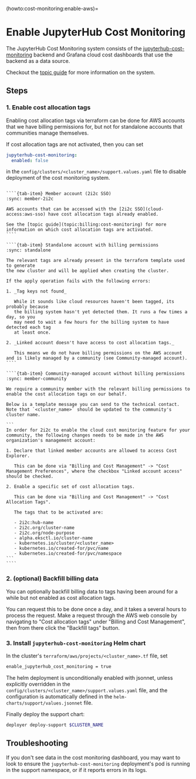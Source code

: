 (howto:cost-monitoring:enable-aws)=
# Enable JupyterHub Cost Monitoring

The JupyterHub Cost Monitoring system consists of the [jupyterhub-cost-monitoring](https://github.com/2i2c-org/jupyterhub-cost-monitoring/) backend and Grafana cloud cost dashboards
that use the backend as a data source.

Checkout the [topic guide](topic:billing:cost-monitoring) for more information on the system.

## Steps

### 1. Enable cost allocation tags

Enabling cost allocation tags via terraform can be done for AWS
accounts that we have billing permissions for, but not for standalone accounts that communities manage themselves.

If cost allocation tags are not activated, then you can set

```yaml
jupyterhub-cost-monitoring:
  enabled: false
```

in the `config/clusters/<cluster_name>/support.values.yaml` file to disable deployment of the cost monitoring system.

`````{tab-set}

````{tab-item} Member account (2i2c SSO)
:sync: member-2i2c

AWS accounts that can be accessed with the [2i2c SSO](cloud-access:aws-sso) have cost allocation tags already enabled.

See the [topic guide](topic:billing:cost-monitoring) for more information on which cost allocation tags are activated.
````

````{tab-item} Standalone account with billing permissions
:sync: standalone

The relevant tags are already present in the terraform template used to generate
the new cluster and will be applied when creating the cluster.

If the apply operation fails with the following errors:

1. _Tag keys not found_

   While it sounds like cloud resources haven't been tagged, its probably because
   the billing system hasn't yet detected them. It runs a few times a day, so you
   may need to wait a few hours for the billing system to have detected each tag
   at least once.

2. _Linked account doesn't have access to cost allocation tags._

   This means we do not have billing permissions on the AWS account and is likely managed by a community (see Community-managed account).
````

````{tab-item} Community-managed account without billing permissions
:sync: member-community

We require a community member with the relevant billing permissions to enable the cost allocation tags on our behalf.

Below is a template message you can send to the technical contact. Note that `<cluster_name>` should be updated to the community's cluster name.

```
In order for 2i2c to enable the cloud cost monitoring feature for your community, the following changes needs to be made in the AWS organization's management account:

1. Declare that linked member accounts are allowed to access Cost Explorer.

   This can be done via "Billing and Cost Management" -> "Cost Management Preferences", where the checkbox "Linked account access" should be checked.

2. Enable a specific set of cost allocation tags.

   This can be done via "Billing and Cost Management" -> "Cost Allocation Tags".

   The tags that to be activated are:

   - 2i2c:hub-name
   - 2i2c.org/cluster-name
   - 2i2c.org/node-purpose
   - alpha.eksctl.io/cluster-name
   - kubernetes.io/cluster/<cluster_name>
   - kubernetes.io/created-for/pvc/name
   - kubernetes.io/created-for/pvc/namespace
```
````

`````

### 2. (optional) Backfill billing data

You can optionally backfill billing data to tags having been around for a while
but not enabled as cost allocation tags.

You can request this to be done once a day, and it takes a several hours to
process the request. Make a request through the AWS web console by navigating to
"Cost allocation tags" under "Billing and Cost Management", then from there
click the "Backfill tags" button.

### 3. Install `jupyterhub-cost-monitoring` Helm chart

In the cluster's `terraform/aws/projects/<cluster_name>.tf` file, set

```bash
enable_jupyterhub_cost_monitoring = true
```

The helm deployment is unconditionally enabled with jsonnet, unless explicitly overridden in the `config/clusters/<cluster_name>/support.values.yaml` file, and the configuration is automatically defined in the `helm-charts/support/values.jsonnet` file.

Finally deploy the support chart:

```bash
deployer deploy-support $CLUSTER_NAME
```

## Troubleshooting

If you don't see data in the cost monitoring dashboard, you may want to look to
ensure the `jupyterhub-cost-monitoring` deployment's pod is running in the support namespace, or if it reports errors in its logs.

